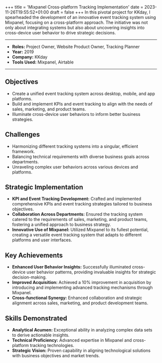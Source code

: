 +++
title = 'Mixpanel Cross-platform Tracking Implementation'
date = 2023-11-26T19:55:52+01:00
draft = false
+++
In this pivotal project for KKday, I spearheaded the development of an innovative event tracking system using Mixpanel, focusing on a cross-platform approach. The initiative was not only about integrating systems but also about uncovering insights into cross-device user behavior to drive strategic decisions.

---

- **Roles:** Project Owner, Website Product Owner, Tracking Planner  
- **Year:** 2019  
- **Company:** KKday  
- **Tools Used:** Mixpanel, Airtable

---

## Objectives
- Create a unified event tracking system across desktop, mobile, and app platforms.
- Build and implement KPIs and event tracking to align with the needs of sales, marketing, and product teams.
- Illuminate cross-device user behaviors to inform better business strategies.

## Challenges
- Harmonizing different tracking systems into a singular, efficient framework.
- Balancing technical requirements with diverse business goals across departments.
- Unraveling complex user behaviors across various devices and platforms.

## Strategic Implementation
- **KPI and Event Tracking Development:** Crafted and implemented comprehensive KPIs and event tracking strategies tailored to business objectives.
- **Collaboration Across Departments:** Ensured the tracking system catered to the requirements of sales, marketing, and product teams, fostering a unified approach to business strategy.
- **Innovative Use of Mixpanel:** Utilized Mixpanel to its fullest potential, creating a versatile event tracking system that adapts to different platforms and user interfaces.

## Key Achievements
- **Enhanced User Behavior Insights:** Successfully illuminated cross-device user behavior patterns, providing invaluable insights for strategic decision-making.
- **Improved Acquisition:** Achieved a 10% improvement in acquisition by introducing and implementing advanced tracking mechanisms through Mixpanel.
- **Cross-functional Synergy:** Enhanced collaboration and strategic alignment across sales, marketing, and product development teams.

## Skills Demonstrated
- **Analytical Acumen:** Exceptional ability in analyzing complex data sets to derive actionable insights.
- **Technical Proficiency:** Advanced expertise in Mixpanel and cross-platform tracking technologies.
- **Strategic Vision:** Proven capability in aligning technological solutions with business objectives and market trends.